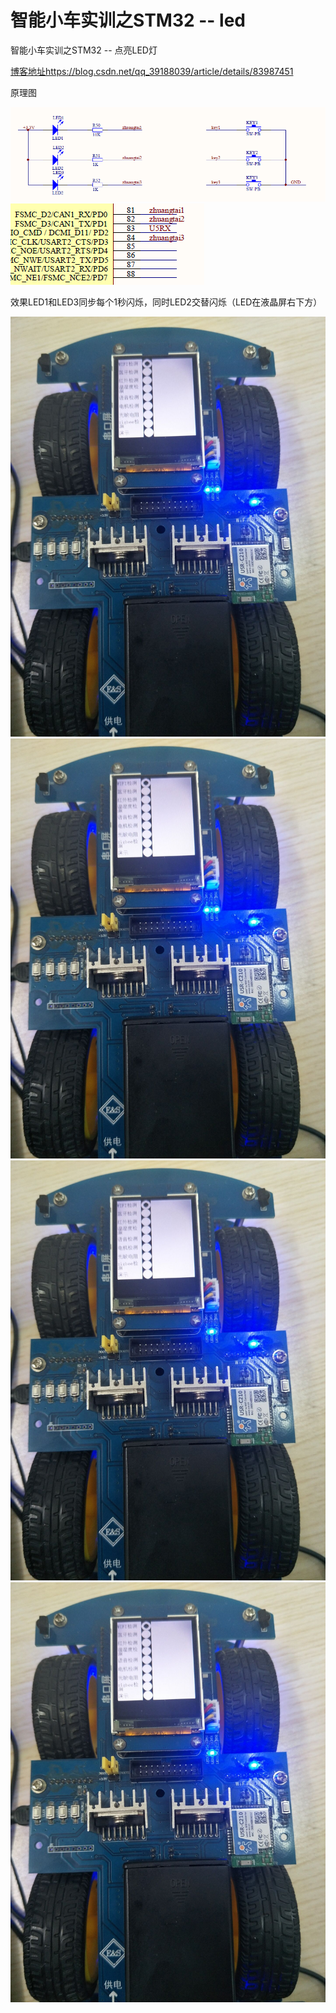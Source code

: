 # 智能小车实训之STM32 -- led

智能小车实训之STM32 -- 点亮LED灯

[博客地址https://blog.csdn.net/qq_39188039/article/details/83987451][1]

原理图

![此处输入图片的描述][2]
![此处输入图片的描述][3]

效果LED1和LED3同步每个1秒闪烁，同时LED2交替闪烁（LED在液晶屏右下方）

![此处输入图片的描述][4]
![此处输入图片的描述][5]
![此处输入图片的描述][6]
![此处输入图片的描述][7]


  [1]: https://blog.csdn.net/qq_39188039/article/details/83987451
  [2]: https://github.com/qinjiaw2019/shixun/blob/master/smartCar/learning/STM32F407/led/shortcut/1.png
  [3]: https://github.com/qinjiaw2019/shixun/blob/master/smartCar/learning/STM32F407/led/shortcut/2.png
  [4]: https://github.com/qinjiaw2019/shixun/blob/master/smartCar/learning/STM32F407/led/shortcut/3.jpg
  [5]: https://github.com/qinjiaw2019/shixun/blob/master/smartCar/learning/STM32F407/led/shortcut/4.jpg
  [6]: https://github.com/qinjiaw2019/shixun/blob/master/smartCar/learning/STM32F407/led/shortcut/5.jpg
  [7]: https://github.com/qinjiaw2019/shixun/blob/master/smartCar/learning/STM32F407/led/shortcut/6.jpg